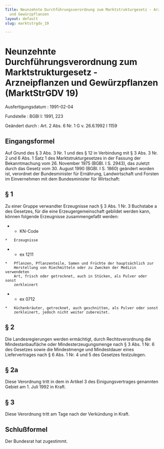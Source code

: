 ```yaml
---
Title: Neunzehnte Durchführungsverordnung zum Marktstrukturgesetz - Arzneipflanzen
  und Gewürzpflanzen
layout: default
slug: marktstrgdv_19

---
```


# Neunzehnte Durchführungsverordnung zum Marktstrukturgesetz - Arzneipflanzen und Gewürzpflanzen (MarktStrGDV 19)

Ausfertigungsdatum
:   1991-02-04

Fundstelle
:   BGBl I: 1991, 223

Geändert durch
:   Art. 2 Abs. 6 Nr. 1 G v. 26.6.1992 I 1159


## Eingangsformel

Auf Grund des § 3 Abs. 3 Nr. 1 und des § 12 in Verbindung mit § 3 Abs.
3 Nr. 2 und 6 Abs. 1 Satz 1 des Marktstrukturgesetzes in der Fassung
der Bekanntmachung vom 26. November 1975 (BGBl. I S. 2943), das
zuletzt durch das Gesetz vom 30. August 1990 (BGBl. I S. 1860)
geändert worden ist, verordnet der Bundesminister für Ernährung,
Landwirtschaft und Forsten im Einvernehmen mit dem Bundesminister für
Wirtschaft:


## § 1

Zu einer Gruppe verwandter Erzeugnisse nach § 3 Abs. 1 Nr. 3 Buchstabe
a des Gesetzes, für die eine Erzeugergemeinschaft gebildet werden
kann, können folgende Erzeugnisse zusammengefaßt werden:

*    *   KN-Code

    *   Erzeugnisse


*    *   ex 1211

    *   Pflanzen, Pflanzenteile, Samen und Früchte der hauptsächlich zur
        Herstellung von Riechmitteln oder zu Zwecken der Medizin verwendeten
        Art, frisch oder getrocknet, auch in Stücken, als Pulver oder sonst
        zerkleinert


*    *   ex 0712

    *   Küchenkräuter, getrocknet, auch geschnitten, als Pulver oder sonst
        zerkleinert, jedoch nicht weiter zubereitet.





## § 2

Die Landesregierungen werden ermächtigt, durch Rechtsverordnung die
Mindestanbaufläche oder Mindesterzeugungsmenge nach § 3 Abs. 1 Nr. 6
des Gesetzes sowie die Mindestmenge und Mindestdauer eines
Liefervertrages nach § 6 Abs. 1 Nr. 4 und 5 des Gesetzes festzulegen.


## § 2a

Diese Verordnung tritt in dem in Artikel 3 des Einigungsvertrages
genannten Gebiet am 1. Juli 1992 in Kraft.


## § 3

Diese Verordnung tritt am Tage nach der Verkündung in Kraft.


## Schlußformel

Der Bundesrat hat zugestimmt.

